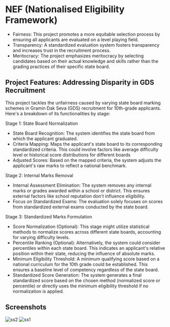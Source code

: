 # NEF (Nationalised Eligibility Framework)

* Fairness: This project promotes a more equitable selection process by ensuring all applicants are evaluated on a level playing field.
* Transparency: A standardized evaluation system fosters transparency and increases trust in the recruitment process.
* Meritocracy: The project emphasizes meritocracy by selecting candidates based on their actual knowledge and skills rather than the grading practices of their specific state board.

## Project Features: Addressing Disparity in GDS Recruitment
This project tackles the unfairness caused by varying state board marking schemes in Gramin Dak Seva (GDS) recruitment for 10th-grade applicants. Here's a breakdown of its functionalities by stage:

Stage 1: State Board Normalization
* State Board Recognition: The system identifies the state board from which the applicant graduated.
* Criteria Mapping: Maps the applicant's state board to its corresponding standardized criteria. This could involve factors like average difficulty level or historical score distributions for different boards
* Adjusted Scores: Based on the mapped criteria, the system adjusts the applicant's raw marks to reflect a national benchmark.

Stage 2: Internal Marks Removal
* Internal Assessment Elimination: The system removes any internal marks or grades awarded within a school or district. This ensures external factors like school reputation don't influence eligibility.
* Focus on Standardized Exams: The evaluation solely focuses on scores from standardized external exams conducted by the state board.

Stage 3: Standardized Marks Formulation
* Score Normalization (Optional): This stage might utilize statistical methods to normalize scores across different state boards, accounting for varying difficulty levels.
* Percentile Ranking (Optional): Alternatively, the system could consider percentiles within each state board. This indicates an applicant's relative position within their state, reducing the influence of absolute marks.
* Minimum Eligibility Threshold: A minimum qualifying score based on a national curriculum for the 10th grade could be established. This ensures a baseline level of competency regardless of the state board.
* Standardized Score Generation: The system generates a final standardized score based on the chosen method (normalized score or percentile) or directly uses the minimum eligibility threshold if no normalization is applied.

## Screenshots

![ss2](https://github.com/AzeemIdrisi/Hackhound/assets/56297047/cc989d5e-880f-4b95-be46-e2181ff0d3d0)
![ss1](https://github.com/AzeemIdrisi/Hackhound/assets/56297047/27e2fda2-9ef8-4fff-8ddf-54791712666d)
